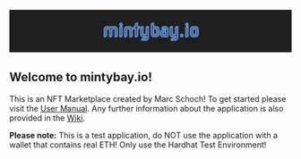 
![mintybay readme logo](https://github.com/mschoc/mintybay/blob/main/docs/wiki-imgs/mintybay-readme-logo.PNG)

## Welcome to mintybay.io! 

This is an NFT Marketplace created by Marc Schoch! To get started please visit the [User Manual](https://github.com/mschoc/mintybay/wiki/mintybay.io-wiki#7-user-manual). Any further information about the application is also provided in the [Wiki](https://github.com/mschoc/mintybay/wiki/mintybay.io-wiki).

<b>Please note:</b> This is a test application, do NOT use the application with a wallet that contains real ETH! Only use the Hardhat Test Environment!






